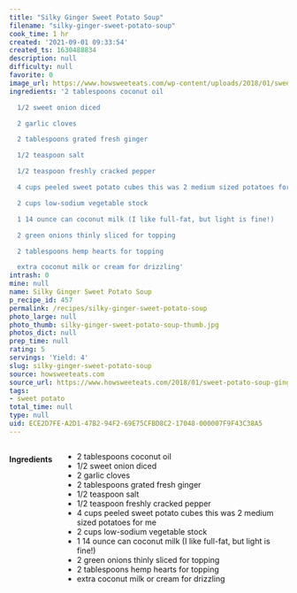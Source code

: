 ```yaml
---
title: "Silky Ginger Sweet Potato Soup"
filename: "silky-ginger-sweet-potato-soup"
cook_time: 1 hr
created: '2021-09-01 09:33:54'
created_ts: 1630488834
description: null
difficulty: null
favorite: 0
image_url: https://www.howsweeteats.com/wp-content/uploads/2018/01/sweet-potato-ginger-soup-I-howsweeteats.com-6-660x857.jpg
ingredients: '2 tablespoons coconut oil

  1/2 sweet onion diced

  2 garlic cloves

  2 tablespoons grated fresh ginger

  1/2 teaspoon salt

  1/2 teaspoon freshly cracked pepper

  4 cups peeled sweet potato cubes this was 2 medium sized potatoes for me

  2 cups low-sodium vegetable stock

  1 14 ounce can coconut milk (I like full-fat, but light is fine!)

  2 green onions thinly sliced for topping

  2 tablespoons hemp hearts for topping

  extra coconut milk or cream for drizzling'
intrash: 0
mine: null
name: Silky Ginger Sweet Potato Soup
p_recipe_id: 457
permalink: /recipes/silky-ginger-sweet-potato-soup
photo_large: null
photo_thumb: silky-ginger-sweet-potato-soup-thumb.jpg
photos_dict: null
prep_time: null
rating: 5
servings: 'Yield: 4'
slug: silky-ginger-sweet-potato-soup
source: howsweeteats.com
source_url: https://www.howsweeteats.com/2018/01/sweet-potato-soup-ginger/
tags:
- sweet potato
total_time: null
type: null
uid: ECE2D7FE-A2D1-47B2-94F2-69E75CFBD8C2-17048-000007F9F43C38A5
---
```

<div class="large-8 medium-7 columns" id="writeup">	</div><!-- #writeup -->
</div><!-- #row-one -->
<div class="row" id="row-two">	<div class="medium-4 small-5 columns" id="ingredients"><h4>Ingredients</h4><div class="box box-ingredients content"><ul>
<li>2 tablespoons coconut oil</li>
<li>1/2 sweet onion diced</li>
<li>2 garlic cloves</li>
<li>2 tablespoons grated fresh ginger</li>
<li>1/2 teaspoon salt</li>
<li>1/2 teaspoon freshly cracked pepper</li>
<li>4 cups peeled sweet potato cubes this was 2 medium sized potatoes for me</li>
<li>2 cups low-sodium vegetable stock</li>
<li>1 14 ounce can coconut milk (I like full-fat, but light is fine!)</li>
<li>2 green onions thinly sliced for topping</li>
<li>2 tablespoons hemp hearts for topping</li>
<li>extra coconut milk or cream for drizzling</li>
</ul>
</div>	</div>	<div class="medium-6 small-7 columns" id="directions">	</div>